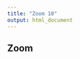 ```yaml
---
title: "Zoom 10"
output: html_document
---
```


<script src="https://openseadragon.github.io/openseadragon/openseadragon.min.js"></script>

## Zoom

<div id="openseadragon10" style="width: 800px; height: 600px;"></div>
<script>
    var viewer = OpenSeadragon({
        id: "openseadragon10",
        prefixUrl: "https://openseadragon.github.io/openseadragon/images/",
        tileSources: {
            type: 'image',
            url: 'https://sigrid-paintings.s3.amazonaws.com/images/hires_trasquera10.jpg',
        }
    });
</script>
